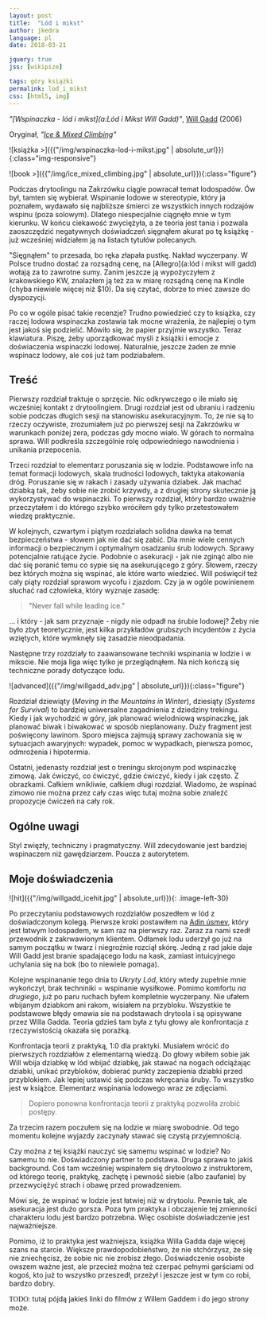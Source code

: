 ```yaml
---
layout: post
title:  "Lód i mikst"
author: jkedra
language: pl
date: 2018-03-21 

jquery: true
jss: [wikipize]

tags: góry książki
permalink: lod_i_mikst
css: [html5, img]
---
```


_"[Wspinaczka - lód i mikst](a:Lód i Mikst Will Gadd)"_,
[Will Gadd](http://drytooling.com.pl/baza/ludzie/1103-will-gadd) (2006) 


Oryginał, _"[Ice & Mixed Climbing](https://www.amazon.com/Ice-Mixed-Climbing-Technique-Mountaineers/dp/089886769X)"_

![książka >]({{"/img/wspinaczka-lod-i-mikst.jpg" | absolute_url}}){:class="img-responsive"}

![book >]({{"/img/ice_mixed_climbing.jpg" | absolute_url}}){:class="figure"}

Podczas drytoolingu na Zakrzówku ciągle powracał temat lodospadów.
Ów był, tamten się wybierał. Wspinanie lodowe w stereotypie, który
ja poznałem, wydawało się najbliższe śmierci ze wszystkich innych rodzajów
wspinu (poza solowym). Dlatego niespecjalnie ciągnęło mnie w tym kierunku.
W końcu ciekawość zwyciężyła, a że teoria jest tania i pozwala zaoszczędzić
negatywnych doświadczeń sięgnąłem akurat po tę książkę - już wcześniej
widziałem ją na listach tytułów polecanych.

"Sięgnąłem" to przesada, bo ręka złapała pustkę. Nakład wyczerpany.
W Polsce trudno dostać za rozsądną cenę, na [Allegro](a:lód i mikst will gadd)
wołają za to zawrotne sumy. Zanim jeszcze ją wypożyczyłem z krakowskiego KW,
znalazłem ją też za w miarę rozsądną cenę na Kindle (chyba niewiele więcej
niż $10). Da się czytać, dobrze to mieć zawsze do dyspozycji.

Po co w ogóle pisać takie recenzje? Trudno powiedzieć czy to książka, czy
raczej lodowa wspinaczka zostawia tak mocne wrażenia, że najlepiej o tym jest
jakoś się podzielić. Mówiło się, że papier przyjmie wszystko.  Teraz
klawiatura. Piszę, żeby uporządkować myśli z książki i emocje z doświaczenia
wspinaczki lodowej. Naturalnie, jeszcze żaden ze mnie wspinacz lodowy, ale
coś już tam podziabałem.

## Treść

Pierwszy rozdział traktuje o sprzęcie. Nic odkrywczego o ile miało się
wcześniej kontakt z drytoolingiem. Drugi rozdział jest od ubraniu i radzeniu
sobie podczas długich sesji na stanowisku asekuracyjnym. To, że nie są to
rzeczy oczywiste, zrozumiałem już po pierwszej sesji na Zakrzówku w warunkach
poniżej zera, podczas gdy mocno wiało. W górach to normalna sprawa.  Will
podkreśla szczególnie rolę odpowiedniego nawodnienia i unikania przepocenia.

Trzeci rozdział to elementarz poruszania się w lodzie. Podstawowe info na temat
formacji lodowych, skala trudności lodowych, taktyka atakowania dróg.
Poruszanie się w rakach i zasady używania dziabek. Jak machać dziabką tak, żeby
sobie nie zrobić krzywdy, a z drugiej strony skutecznie ją wykorzystywać do
wspinaczki. To pierwszy rozdział, który bardzo uważnie przeczytałem i do
którego szybko wróciłem gdy tylko przetestowałem wiedzę praktycznie.

W kolejnych, czwartym i piątym rozdziałach solidna dawka na temat
bezpieczeństwa - słowem jak nie dać się zabić. Dla mnie wiele cennych
informacji o bezpiecznym i optymalnym osadzaniu śrub lodowych. Sprawy
potencjalnie ratujące życie.  Podobnie o asekuracji - jak nie zginąć albo nie
dać się poranić temu co sypie się na asekurującego z góry. Słowem, rzeczy bez
których można się wspinać, ale które warto wiedzieć. Will poświęcił też cały
piąty rozdział sprawom wycofu i zjazdom. Czy ja w ogóle powinienem słuchać rad
człowieka, który wyznaje zasadę:

<blockquote>
"Never fall while leading ice."
</blockquote>

... i który - jak sam przyznaje - nigdy nie odpadł na śrubie lodowej?
Żeby nie było zbyt teoretycznie, jest kilka przykładów grubszych incydentów
z życia wziętych, które wymknęły się zasadzie nieodpadania.


Następne trzy rozdziały to zaawansowane techniki wspinania w lodzie
i w mikscie. Nie moja liga więc tylko je przeglądnąłem. Na nich kończą
się techniczne porady dotyczące lodu.

![advanced]({{"/img/willgadd_adv.jpg" | absolute_url}}){:class="figure"}

Rozdział dziewiąty (_Moving in the Mountains in Winter_), dziesiąty
(_Systems for Survival_) to bardziej uniwersalne zagadnienia z dziedziny
trekingu. Kiedy i jak wychodzić w góry, jak planować wielodniową wspinaczkę,
jak planować biwak i biwakować w sposób nieplanowany. Duży fragment jest
poświęcony lawinom. Sporo miejsca zajmują sprawy zachowania się w sytuacjach
awaryjnych: wypadek, pomoc w wypadkach, pierwsza pomoc,
odmrożenia i hipotermia.

Ostatni, jedenasty rozdział jest o treningu skrojonym pod wspinaczkę zimową.
Jak ćwiczyć, co ćwiczyć, gdzie ćwiczyć, kiedy i jak często. Z obrazkami.
Całkiem wnikliwie, całkiem długi rozdział. Wiadomo, że wspinać zimowo nie można
przez cały czas więc tutaj można sobie znaleźć propozycje ćwiczeń na cały rok.


## Ogólne uwagi

Styl zwięzły, techniczny i pragmatyczny. Will zdecydowanie jest bardziej
wspinaczem niż gawędziarzem. Poucza z autorytetem.

## Moje doświadczenia

![hit]({{"/img/willgadd_icehit.jpg" | absolute_url}}){: .image-left-30}

Po przeczytaniu podstawowych rozdziałów poszedłem w lód z doświadczonym
kolegą. Pierwsze kroki postawiłem na [Adin úsmev][adin], który jest łatwym
lodospadem, w sam raz na pierwszy raz. Zaraz za nami szedł przewodnik z
zakrwawionym klientem. Odłamek lodu uderzył go już na samym początku w twarz
i niegroźnie rozciął skórę. Jedną z rad jakie daje Will Gadd jest branie
spadającego lodu na kask, zamiast intuicyjnego uchylania się na bok
(bo to niewiele pomaga).

Kolejne wspinananie tego dnia to _Ukryty Lód_, który wtedy zupełnie mnie
wykończył, brak techniniki = wspinanie wysiłkowe. Pomimo komfortu _na
drugiego_, już po paru ruchach byłem kompletnie wyczerpany. Nie ufałem wbijanym
dziabkom ani rakom, wisiałem na przybloku. Wszystkie te podstawowe błędy omawia
sie na podstawach drytoola i są opisywane przez Willa Gadda. Teoria gdzieś tam
była z tyłu głowy ale konfrontacja z rzeczywistością okazała się porażką.

Konfrontacja teorii z praktyką, 1:0 dla praktyki. Musiałem wrócić do pierwszych
rozdziałów z elementarną wiedzą. Do głowy wbiłem sobie jak Will wbija dziabkę w
lód wbijać dziabkę, jak stawać na nogach odciążając dziabki, unikać przybloków,
dobierać punkty zaczepienia dziabki przed przyblokiem. Jak lepiej ustawić się
podczas wkręcania śruby. To wszystko jest w książce. Elementarz wspinania
lodowego wraz ze zdjęciami.

<blockquote>
Dopiero ponowna konfrontacja teorii z praktyką pozwoliła zrobić postępy.
</blockquote>

Za trzecim razem poczułem się na lodzie w miarę swobodnie.
Od tego momentu kolejne wyjazdy zaczynały stawać się czystą przyjemnością.

Czy można z tej książki nauczyć się samemu wspinać w lodzie? No samemu to
nie. Doświadczony partner to podstawa. Druga sprawa to jakiś background.
Coś tam wcześniej wspinałem się drytoolowo z instruktorem, od którego
teorię, praktykę, zachętę i pewność siebie (albo zaufanie) by
przezwyciężyć strach i obawę przed prowadzeniem.

Mówi się, że wspinać w lodzie jest łatwiej niż w drytoolu. Pewnie tak, ale
asekuracja jest dużo gorsza. Poza tym praktyka i obczajenie tej zmienności
charakteru lodu jest bardzo potrzebna. Więc osobiste doświadczenie jest
najważniejsze.

Pomimo, iż to praktyka jest ważniejsza, książka Willa Gadda daje więcej szans
na starcie. Większe prawdopodobieństwo, że nie stchórzysz, że się nie
zniechęcisz, że sobie nic nie zrobisz złego. Doświadczenie osobiste owszem
ważne jest, ale przecież można też czerpać pełnymi garściami od kogoś,
kto już to wszystko przeszedł, przeżył i jeszcze jest w tym co robi,
bardzo dobry.


[adin]: http://drytooling.com.pl/baza/topo/lodospady/biala-woda/533-adin-usmev


<link href="https://fonts.googleapis.com/css?family=Pacifico" rel="stylesheet"> 
<font face="Pacifico">TODO:</font> tutaj pójdą jakieś linki do filmów z Willem Gaddem i do jego
strony może.
